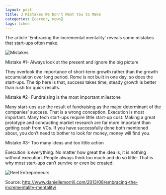 ```yaml
---
layout: post
title: 3 Mistakes We Don't Want You to Make
categories: [career, news]
tags: tchen
---
```

The article 'Embracing the incremental mentality' reveals some mistakes that start-ups often make.

![Mistakes](http://c3inspire.com/wp-content/uploads/2013/09/startup-mistakes-300x200.jpeg)

Mistake #1- Always look at the present and ignore the big picture

They overlook the importance of short-term growth rather than the growth accumulation over long period. Rome is not built in one day, so does the start-ups. The tip here is that, success takes time, steady growth is better than rush for quick results.

Mistake #2- Fundraising is the most important milestone

Many start-ups use the result of fundraising as the major determinant of the companies’ success. That is a wrong conception. Execution is most important. Many tech start-ups require little start-up cost. Making a great prototype and conducting market research are far more important than getting cash from VCs. If you have successfully done both mentioned about, you don’t need to bother to look for money, money will find you.

Mistake #3- Too many ideas and too little action

Execution is everything. No matter how great the idea is, it is nothing without execution. People always think too much and do so little. That is why most start-ups can’t survive or even be created.

![Reel Entrepreneurs](http://c3inspire.com/wp-content/uploads/2013/09/dd.jpg)

Source: http://www.daniellemorrill.com/2013/08/embracing-the-incrementality-mentality/
